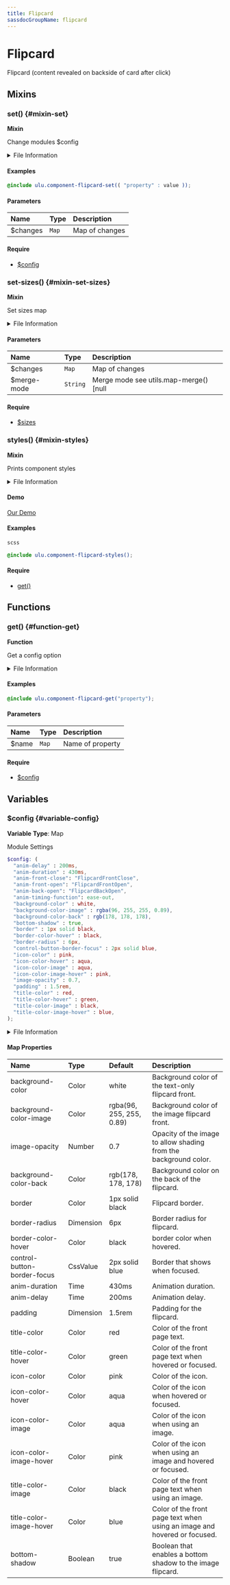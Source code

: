 ```yaml
---
title: Flipcard
sassdocGroupName: flipcard
---
```



# Flipcard

<div class="type-large">

Flipcard (content revealed on backside of card after click)

</div>



## Mixins




<div class="sassdoc-item-header">

###  set() {#mixin-set}

  <div class="sassdoc-item-header__labels">
    <span class="tag tag--primary"><strong>Mixin</strong></span>
  </div>

</div>

  

Change modules $config
    
    


<details>
  <summary>File Information</summary>
  
- **File:** _flipcard.scss
- **Group:** flipcard
- **Type:** mixin
- **Lines (comments):** 62-65
- **Lines (code):** 67-69

</details>

    

#### Examples

      


``` scss
@include ulu.component-flipcard-set(( "property" : value ));
```
  



      

#### Parameters


|Name|Type|Description|
|:--|:--|:--|
|$changes|`Map`|Map of changes|

    

#### Require

- [$config](/sass/components/accordion/#variable-config)
  


<div class="sassdoc-item-header">

###  set-sizes() {#mixin-set-sizes}

  <div class="sassdoc-item-header__labels">
    <span class="tag tag--primary"><strong>Mixin</strong></span>
  </div>

</div>

  

Set sizes map
    
    


<details>
  <summary>File Information</summary>
  
- **File:** _flipcard.scss
- **Group:** flipcard
- **Type:** mixin
- **Lines (comments):** 71-73
- **Lines (code):** 75-77

</details>

    

#### Parameters


|Name|Type|Description|
|:--|:--|:--|
|$changes|`Map`|Map of changes|
|$merge-mode|`String`|Merge mode see utils.map-merge() [null|"deep"|"overwrite"]|

    

#### Require

- [$sizes](/sass/components/adaptive-spacing/#variable-sizes)
  


<div class="sassdoc-item-header">

###  styles() {#mixin-styles}

  <div class="sassdoc-item-header__labels">
    <span class="tag tag--primary"><strong>Mixin</strong></span>
  </div>

</div>

  

Prints component styles
    
    


<details>
  <summary>File Information</summary>
  
- **File:** _flipcard.scss
- **Group:** flipcard
- **Type:** mixin
- **Lines (comments):** 88-92
- **Lines (code):** 94-310

</details>

    


<div class="callout callout--demo crop-margins">

#### Demo



<a class="button" href="/demos/flipcard">Our Demo</a>

</div>



#### Examples

      


``` scss
scss
```
  



      

      


``` scss
@include ulu.component-flipcard-styles();
```
  



      

#### Require

- [get()](/sass/components/accordion/#function-get)
  
  

## Functions




<div class="sassdoc-item-header">

###  get() {#function-get}

  <div class="sassdoc-item-header__labels">
    <span class="tag tag--primary"><strong>Function</strong></span>
  </div>

</div>

  

Get a config option
    
    


<details>
  <summary>File Information</summary>
  
- **File:** _flipcard.scss
- **Group:** flipcard
- **Type:** function
- **Lines (comments):** 79-82
- **Lines (code):** 84-86

</details>

    

#### Examples

      


``` scss
@include ulu.component-flipcard-get("property");
```
  



      

#### Parameters


|Name|Type|Description|
|:--|:--|:--|
|$name|`Map`|Name of property|

    

#### Require

- [$config](/sass/components/accordion/#variable-config)
  
  

## Variables




<div class="sassdoc-item-header">

###  $config {#variable-config}

  <div class="sassdoc-item-header__labels">
    <span class="tag tag--primary"><strong>Variable</strong></span> <span class="tag"><strong>Type</strong>: Map</span>
  </div>

</div>

  

Module Settings
    
    

``` scss
$config: (
  "anim-delay" : 200ms,
  "anim-duration" : 430ms,
  "anim-front-close": "FlipcardFrontClose",
  "anim-front-open": "FlipcardFrontOpen",
  "anim-back-open": "FlipcardBackOpen",
  "anim-timing-function": ease-out,
  "background-color" : white,
  "background-color-image" : rgba(96, 255, 255, 0.89),
  "background-color-back" : rgb(178, 178, 178),
  "bottom-shadow" : true,
  "border" : 1px solid black,
  "border-color-hover" : black,
  "border-radius" : 6px,
  "control-button-border-focus" : 2px solid blue,
  "icon-color" : pink,
  "icon-color-hover" : aqua,
  "icon-color-image" : aqua,
  "icon-color-image-hover" : pink,
  "image-opacity" : 0.7,
  "padding" : 1.5rem,
  "title-color" : red,
  "title-color-hover" : green,
  "title-color-image" : black,
  "title-color-image-hover" : blue,
);
```
  


<details>
  <summary>File Information</summary>
  
- **File:** _flipcard.scss
- **Group:** flipcard
- **Type:** variable
- **Lines (comments):** 12-33
- **Lines (code):** 35-60

</details>

    

#### Map Properties


|Name|Type|Default|Description|
|:--|:--|:--|:--|
|background-color|Color|white|Background color of the text-only flipcard front.|
|background-color-image|Color|rgba(96, 255, 255, 0.89)|Background color of the image flipcard front.|
|image-opacity|Number|0.7|Opacity of the image to allow shading from the background color.|
|background-color-back|Color|rgb(178, 178, 178)|Background color on the back of the flipcard.|
|border|Color|1px solid black|Flipcard border.|
|border-radius|Dimension|6px|Border radius for flipcard.|
|border-color-hover|Color|black|border color when hovered.|
|control-button-border-focus|CssValue|2px solid blue|Border that shows when focused.|
|anim-duration|Time|430ms|Animation duration.|
|anim-delay|Time|200ms|Animation delay.|
|padding|Dimension|1.5rem|Padding for the flipcard.|
|title-color|Color|red|Color of the front page text.|
|title-color-hover|Color|green|Color of the front page text when hovered or focused.|
|icon-color|Color|pink|Color of the icon.|
|icon-color-hover|Color|aqua|Color of the icon when hovered or focused.|
|icon-color-image|Color|aqua|Color of the icon when using an image.|
|icon-color-image-hover|Color|pink|Color of the icon when using an image and hovered or focused.|
|title-color-image|Color|black|Color of the front page text when using an image.|
|title-color-image-hover|Color|blue|Color of the front page text when using an image and hovered or focused.|
|bottom-shadow|Boolean|true|Boolean that enables a bottom shadow to the image flipcard.|

    
  
  